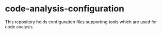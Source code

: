 # code-analysis-configuration
This repository holds configuration files supporting tools which are used for code analysis.
